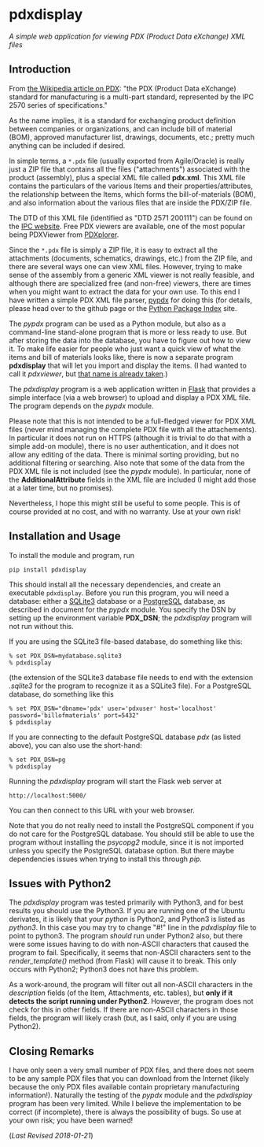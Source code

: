 # pdxdisplay
*A simple web application for viewing PDX (Product Data eXchange) XML files*

## Introduction

From [the Wikipedia article on PDX](https://en.wikipedia.org/wiki/PDX_(IPC-257X)):
"the PDX (Product Data eXchange) standard for manufacturing is a multi-part standard,
represented by the IPC 2570 series of specifications."

As the name implies, it is a standard for exchanging product definition between companies or organizations, and can include bill of material (BOM), approved manufacturer list, drawings, documents, etc.; pretty much anything can be included if desired.

In simple terms, a <code>*.pdx</code> file (usually exported from Agile/Oracle)
is really just a ZIP file that contains all the files
("attachments") associated with the product (assembly), plus a special XML file called
**pdx.xml**.  This XML file contains the particulars of the various Items and their
properties/attributes, the relationship between the Items, which forms the bill-of-materials (BOM), and also information about the various files that are inside the PDX/ZIP file.

The DTD of this XML file (identified as "DTD 2571 200111") can be found on the
[IPC website](http://www.ipc.org/4.0_Knowledge/4.1_Standards/IPC-25xx-files/2571.zip). Free PDX viewers are available, one of the most popular being PDXViewer from [PDXplorer](http://www.pdxplorer.com/). 

Since the <code>*.pdx</code> file is simply a ZIP file, it is easy to extract all the
attachments (documents, schematics, drawings, etc.) from the ZIP file, and there are 
several ways one can view XML files.  However, trying to make sense of the assembly from
a generic XML viewer is not really feasible, and although there are specialized free (and non-free)
viewers, there are times when you might want to extract the data for your
own use. To this end I have written a simple PDX XML file parser, 
[pypdx](https://github.com/sid5432/pypdx) for doing this (for details, please head
over to the github page or the [Python Package Index](https://pypi.python.org/pypi/pypdx/) site.

The *pypdx* program can be used as a Python module, but 
also as a command-line stand-alone program that is more or less ready to use. But after
storing the data into the database, you have to figure out how to view it.  To make life easier
for people who just want a quick view of what the items and bill of materials looks like, there is
now a separate program **pdxdisplay** that will let you import and display the items. (I had
wanted to call it *pdxviewer*, but [that name is already taken](http://www.pdxplorer.com/pdxplorer-pdx-viewer.htm).)

The *pdxdisplay* program is a web application written in [Flask](http://flask.pocoo.org/)
that provides a simple interface (via a web browser) to upload and display a PDX XML file.
The program depends on the *pypdx* module.

Please note that this is not intended to be a full-fledged viewer for PDX XML files
(never mind managing the complete PDX file with all the attachements).  In particular it does
not run on HTTPS (although it is trivial to do that with a simple add-on module), there is
no user authentication, and it does not allow any editing of the data. There is minimal sorting
providing, but no additional filtering or searching. Also note that some of the data from
the PDX XML file is not included (see the *pypdx* module).  In particular, none of the 
**AdditionalAttribute** fields in the XML file are included (I might add those at a later
time, but no promises).

Nevertheless, I hope this might still be useful to some people.  This is of course provided at 
no cost, and with no warranty.  Use at your own risk!


## Installation and Usage

To install the module and program, run

	pip install pdxdisplay
    
This should install all the necessary dependencies, and create an executable 
<code>pdxdisplay</code>.  Before you run this program, you will need a database: either a
[SQLite3](https://www.sqlite.org/) database or a
[PostgreSQL](https://www.postgresql.org/) database, as described in document for
the *pypdx* module.  You specify the DSN by setting up the environment variable **PDX_DSN**;
the *pdxdisplay* program will not run without this.

If you are using the SQLite3 file-based database, do something like this:

	% set PDX_DSN=mydatabase.sqlite3 
    % pdxdisplay

(the extension of the SQLite3 database file needs to end with the extension *.sqlite3* for
the program to recognize it as a SQLite3 file).  For a PostgreSQL database, do something like
this

	% set PDX_DSN="dbname='pdx' user='pdxuser' host='localhost' password='billofmaterials' port=5432"
	$ pdxdisplay

If you are connecting to the default PostgreSQL database *pdx* (as listed above), you can also 
use the short-hand:

	% set PDX_DSN=pg
    % pdxdisplay

Running the *pdxdisplay* program will start the Flask web server at

	http://localhost:5000/
    
You can then connect to this URL with your web browser.

Note that you do not really need to install the PostgreSQL component if you do not care
for the PostgreSQL database. You should still be
able to use the program without installing the *psycopg2* module, since it is not imported
unless you specify the PostgreSQL database option.  But there maybe dependencies issues when
trying to install this through *pip*.

## Issues with Python2

The *pdxdisplay* program was tested primarily with Python3, and for best results you should use 
the Python3. If you are running one of the Ubuntu derivates, it is likely that your
*python* is Python2, and Python3 is listed as *python3*.  In this case you may try to
change "#!" line in the *pdxdisplay* file to point to python3.  The program *should* run
under Python2 also, but there were some issues having to do with non-ASCII characters that
caused the program to fail.  Specifically, it seems that non-ASCII characters sent to
the *render_template()* method (from Flask) will cause it to break. This only occurs with Python2;
Python3 does not have this problem.

As a work-around, the program will filter out all non-ASCII characters in the *description* fields
(of the Item, Attachments, etc. tables), but **only if it detects the script running under Python2**. However,
the program does not check for this in other fields.  If there
are non-ASCII characters in those fields, the program will likely crash (but, as I said, only
if you are using Python2).

## Closing Remarks

I have only seen a very small number of PDX files, and there does not seem to be
any sample PDX files that you can download from the Internet (likely because the only
PDX files available contain proprietary manufacturing information!). 
Naturally the testing of the *pypdx* module and the *pdxdisplay* program has been very 
limited. While I believe
the implementation to be correct (if incomplete), there is always the possibility of bugs. 
So use at your own risk; you have been warned!

(*Last Revised 2018-01-21*)





